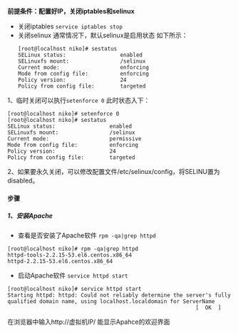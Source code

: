**前提条件：配置好IP，关闭iptables和selinux**

* 关闭iptables
  `service iptables stop`
* 关闭selinux
  通常情况下，默认selinux是启用状态
  如下所示：
  ```
  [root@localhost niko]# sestatus
  SELinux status:                 enabled
  SELinuxfs mount:                /selinux
  Current mode:                   enforcing
  Mode from config file:          enforcing
  Policy version:                 24
  Policy from config file:        targeted
  ```


1、临时关闭可以执行`setenforce 0`
此时状态入下：

```
[root@localhost niko]# setenforce 0
[root@localhost niko]# sestatus
SELinux status:                 enabled
SELinuxfs mount:                /selinux
Current mode:                   permissive
Mode from config file:          enforcing
Policy version:                 24
Policy from config file:        targeted
```

2、如果要永久关闭，可以修改配置文件\/etc\/selinux\/config，将SELINU置为disabled。

#### 步骤
##### 1、安装Apache
* 查看是否安装了Apache软件
`rpm -qa|grep httpd`
```
[root@localhost niko]# rpm -qa|grep httpd
httpd-tools-2.2.15-53.el6.centos.x86_64
httpd-2.2.15-53.el6.centos.x86_64
```
* 启动Apache软件
`service httpd start`
```
[root@localhost niko]# service httpd start
Starting httpd: httpd: Could not reliably determine the server's fully qualified domain name, using localhost.localdomain for ServerName
                                                           [  OK  ]

```
在浏览器中输入http://虚拟机IP/ 能显示Apahce的欢迎界面
